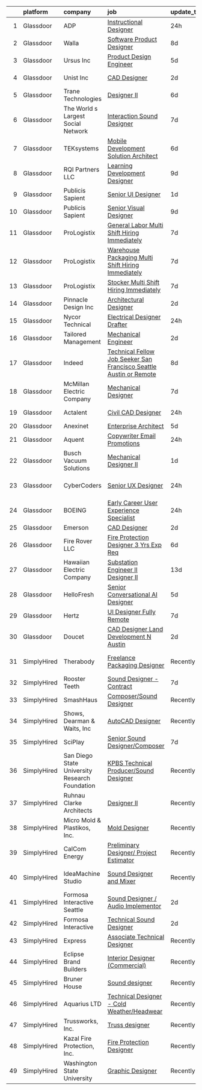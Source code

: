 

|    | platform    | company                                        | job                                                                                                                                                                                                                                                                                                                                                                                                                                                                                                                                                                                                                                                                                                                                                                                                                                                                                                                                                                                                                                                                                                                                                                                                                                                                                                                                                                                                                                                                                                                                                        | update_time   | location             |
|---:|:------------|:-----------------------------------------------|:-----------------------------------------------------------------------------------------------------------------------------------------------------------------------------------------------------------------------------------------------------------------------------------------------------------------------------------------------------------------------------------------------------------------------------------------------------------------------------------------------------------------------------------------------------------------------------------------------------------------------------------------------------------------------------------------------------------------------------------------------------------------------------------------------------------------------------------------------------------------------------------------------------------------------------------------------------------------------------------------------------------------------------------------------------------------------------------------------------------------------------------------------------------------------------------------------------------------------------------------------------------------------------------------------------------------------------------------------------------------------------------------------------------------------------------------------------------------------------------------------------------------------------------------------------------|:--------------|:---------------------|
|  1 | Glassdoor   | ADP                                            | [Instructional Designer](https://www.glassdoor.com/partner/jobListing.htm?pos=120&ao=1110586&s=58&guid=00000180ff2533eeb74890f39b63ee1d&src=GD_JOB_AD&t=SR&vt=w&cs=1_cf02b149&cb=1653548070336&jobListingId=1007893636541&cpc=334ABAF5D42DC775&jrtk=3-0-1g3viad30r16s801-1g3viad3cq0un800-f252b2e9089fee01--6NYlbfkN0AR2uNjmkBsLhUbDGGe1Qsc_-HvGcpoGDKt9Hy0U0DCLSdHC2U1oG7umOo31-6EPHL_Brxb9JjT8xwIH3DvF6rmOyR4pq3Q8psivnmnFXUdroXc2ceePog5cuJIEjH1v78PtABvGOLeAFxGFN37qlFtKwLwMEapAt4hU4F435o-4r-QucPNez2kmuAC__Kf_4eDCzku3i3aHe06lHs6sgJQHc4sbAP-WVMX3rmFJEmkPhmfFNToX0xf4vd7JY6TWIuhG3iNzoC930tZoXCjVlxxgwlndGvAx3HoO8AjJA-eYZ6f943SVOPyC-ODLqqK0KgGS5zH0anwbShNl-mRUgtTAA9sqMLswlwPUKGZGBD8Yocy0TWyaMm14__oC2hSmCmzEhSBY48bhtydQM_JVFMC29eJmBG_U6UbSdcV3-lkyC9YiZVLiCQwiQSRLqlSELRhj9KG8mXeQNY0P5OjPhXvQV_OhwvVtANqQrdQgeSopVhtcuf6jiq7Tor61fE7IXI8sEaednixnKUW9DwqJ9j5eZylglF7rwbgGAWWKZ2eXaL_-UKzb6EvHdl2qwhV0v2n-YUzYFTJDBLjuxKE02KiyZ65Hy3mu1z6OvtS7Ftj5KxU0_r7-oGv7Um3PKw4AxXQJ6qXNYSSBUByafMQI4pZJ8rnliVCSzyOIF39UdbRXmPQZhYc4cWOb93SBZecV6w7vA4PHfuV7Rv7VtBjf2f9R6t-YOaq19YvQUQQooV6HksLwbmwyCmlbKVNIoBN8bEMgLdIT-Qp_BD_GEWIU4dskVbKJxwNM92HPIFrwRyhSKNxE8ICpQT9kMzwr2c8g8SRy32sNfoSL3tdOz5nyH6TM7ePNWYS8AD2zXHaswhmBK4e7HgKN8NY2WxQEfb8Ke7XJ_1sWTmemv6TQurMQoKAjOfQZnw8DV_XlklRLZ8D16U_s3xZHhsmistOxQ6068MwAcasTy5vH1VxvI9C4GTWkUw7VHBORKZt5SkKZ-_g9Xeg4L2LQWwt1gnPhaL3eKHmy1WxCfsz_ITOAGOzmRzO9jUKFvkmUroXAVhY-KgNPCl9Zv2-NbhjGi1UUskFnFNqxdCBt8MjnJ172F3ux93FKih6-JPT9BeKs2UQtbmS54r2eXyqgHU2K41ueOt8w2I2fojvzxHdx3KMFtZr609qIYTl6r73ExM%3D) | 24h           | El Paso, TX          |
|  2 | Glassdoor   | Walla                                          | [Software Product Designer](https://www.glassdoor.com/partner/jobListing.htm?pos=107&ao=1110586&s=58&guid=00000180ff2533eeb74890f39b63ee1d&src=GD_JOB_AD&t=SR&vt=w&ea=1&cs=1_056c5601&cb=1653548070335&jobListingId=1007869715331&cpc=25F7D4ABB6558D0F&jrtk=3-0-1g3viad30r16s801-1g3viad3cq0un800-a3c9d66847cc8130--6NYlbfkN0BdDHiSlq2TKVYTvK036ioTcRDjelCKzvFOpLFiF--0iclsk7W_aEAp6isoVOhAiXaTFHKMRAv2VYI5Wgum25jZXBULYlTMSezI944xsww6Ky3ZYzT4o8f_qPIwaHNOey49j5qqYOn6Pd86Oqry9a-lL09W3KE6vChFaMK9OK83z7Nd8x1PxbD_wj8SM7zl1zbagSVGyPzWILREHKY8_pUG9JJgNmH5WQCR1qaJHiC-xFkdS6KpIUfU9sxf0eQRx1exnJTA5YsNW1P2VKSYDwtQIFncey9IcHwi9Ss6yLubUc0yVNROOWFhtTNnASRFQPiqw2C56PqGnryjp3gQwnJJfVWA4YVoBMrb9tHf5LlGaCgI6KscxtBydnbdPaEkfyiVsidbChORxp3gHPwOsCStTG7J34lby4SD-3nw9Wt8j4biwveLLQGhIK1bzRKdMn_CAbeVyvYE4j1tAcvBOGzM38j3hBJ4H1GPCUTYaFvu7i987DvRSrm0aDkfPkkfwFSwam-Nz784fQ%3D%3D)                                                                                                                                                                                                                                                                                                                                                                                                                                                                                                                                                                                                                                                                           | 8d            | Remote               |
|  3 | Glassdoor   | Ursus  Inc                                     | [Product Design Engineer](https://www.glassdoor.com/partner/jobListing.htm?pos=128&ao=1110586&s=58&guid=00000180ff2533eeb74890f39b63ee1d&src=GD_JOB_AD&t=SR&vt=w&ea=1&cs=1_13c00117&cb=1653548070337&jobListingId=1007880431316&cpc=B101C867B3EF2D75&jrtk=3-0-1g3viad30r16s801-1g3viad3cq0un800-28f3981ffb8c5c8f--6NYlbfkN0CT8vBT9H5mqECx2dfLV_FONLPDKpIRssxVwtj05Tmm4rA5I0VNOPdM1oYsK66ov5qOwb9zDWyufsFCek_33HO6SQK_981HtPQF4gkfXjsOySUZWCtrcwccYh56HZ-LG7N5n6SKlcpAIBMEQxA2RdnVN8EGq82tCS9UJ3BPkz3LZ07Adqgr7IyP5L5OZLbf7SLgxb0RJigsXR1KiVRdWPsjuRlvDz9RUexJgmTvf8sugv5R4FogUr56Xzy4Rmnt1xsklMmvWLQUrmExVFezFc_khZToKOC50uqboQb6q1JMTGeSKFcqAXL0FDmmZ0WTIDBzrBtLOCctVZqFj3ok_Tu7QrmRe_StDFXfxbqmr763SYA0CHJlncmKO-nF3j3oDBkavwBAiMfeGfT5cLB83gCdSu_xtVHEsvdGgjxxLmb1p-d5H3Q67Y-suKwkalBwkZlsjXR7yKIaxkqlyeK9S1Piv0zfbG7tObY1TsdNxt3os9xda4Q71PDFeaYnyb70MNrAb_PMmkj_UHgFCdxRRqQ_GO1yZzRQx-VCmCYqTwys1rPUrzg9AgM4g_z0JfsMWMraLdpjhIlNWI78kAD17y0xOJevPgrJUBtEAApTpnZcavEpluuipcJJo6stG7YdxaQH2n5bJiNegfpqnQGXO1aEuJTSxIF3Mc_3pGI8cZIjdRWuuOWh5S-UHJ_odATXzkqYUgdB7iqAbSqxI9J0W8LoNPSYkgDLJ1nmQM7UDSs_-ofjoi2d46nU-ZmSE_-tjo8ZRkfR_4CCVMYMukJxT4TG7St-0QTh_-XYNWulyZ-8SVRsOiu2hGNKL3UC1BW5bnMwm7JaXGUAP-xGyX3pcx-T4DdiGAbvkU02VWj9ztGWyPGd5Zv-MIWV-xNFTSLqtu48fWJNJjrQJzTPnMkjKXdDrtvy7Ndmib5zAiDFn3eY4AksADSwgte6kW21s7Qh4EirKA5W-KNZBIN9bQfSMRVF38bNaEGlwBwYLsj8nrgeVfcBgElJQseqswBBf-jPrD8%3D)                                                                                                                                                           | 5d            | Seattle, WA          |
|  4 | Glassdoor   | Unist  Inc                                     | [CAD Designer](https://www.glassdoor.com/partner/jobListing.htm?pos=114&ao=1110586&s=58&guid=00000180ff2533eeb74890f39b63ee1d&src=GD_JOB_AD&t=SR&vt=w&ea=1&cs=1_26f04f7d&cb=1653548070336&jobListingId=1007885746285&cpc=A0637F14311B9419&jrtk=3-0-1g3viad30r16s801-1g3viad3cq0un800-4c013fddea92a1cd--6NYlbfkN0B4ATCNr6seenmItKbCoa3QK0iOzeqdjQbCRgCz05cZ4bQbEAWSL8-8omM5hBxtJS4KSCsv_peQG_NVamC6Q-WRLxESSFNUPK0z62lIPLTA6rftNIqcG-fz2g_ZxdFFWHEFceyYrZhHn6n_i1gaje5tIMRa6Udf0eVYGrkynYvUfHBioKqsqAIlA7nvxON01GDgylDPDx-IbUWcOFFBwfh8sKqOBJGocPzu4HYucapJbeW9yeIeEjqSZUTPEEaduh_eVswlmGWcrNYLOaRooVfQ6_6HX_GigVBksKXJIK32iHTYuKPE7wp6XtJ9gttG3T0FA2g4Pove4Wdsx67wUL8x0EaeaKvuDw9-cdSZVXnNoTG9hpISS08TqL6pUbzpQy2ecloT-d2yrNlHFSMS3L7qZiVVKnSQbsUuVD-baGrD_eO5tKJATmFN-yJTUAT5kC38cICPAcg8fhtBNJ9PGr6wG2Cf40DFyHDG4Y-vNfZHufl59uDqNnfA3oWQpxS0Yi4%3D)                                                                                                                                                                                                                                                                                                                                                                                                                                                                                                                                                                                                                                                                                                      | 2d            | Grand Rapids, MI     |
|  5 | Glassdoor   | Trane Technologies                             | [Designer II](https://www.glassdoor.com/partner/jobListing.htm?pos=119&ao=1110586&s=58&guid=00000180ff2533eeb74890f39b63ee1d&src=GD_JOB_AD&t=SR&vt=w&cs=1_731e7a97&cb=1653548070336&jobListingId=1007877482282&cpc=FB7E4A1762AE5BEC&jrtk=3-0-1g3viad30r16s801-1g3viad3cq0un800-ce62107a15010068--6NYlbfkN0Da44vtOp6gikr8DZH0EXuV_TqGL9GOBsYLC_HWBST2HHQE6ZuzaTGDEXu8_Ke6egeGed0GXkJVAB9QYuOh9_2dZ-lOP3k4uxUL_h6yBgZXxu1kCguGj1-1NU9rFM9Mksi-Emej0mGJic3rL-ClnTITNbp97L-Ga12T_xNKPbG4nbv3UA9AXhGGxP57mlBe7aqUomm1SF66zRRR0VBKpci1WnDQkbSrFY9vY9LROW6-I7G_0PmX9Adwc7n-y-FFVVj5P-WBgPOntwkzVfCmZ-AeBF3CWwTBpWjyx-eXsQ8yNtUS5_H0XLJvL8o_JKvto06A7BstoDLpzpyXtWHDJtz6Lv08cvMhP8X5P7XzOIarC7YUI0CxPknJFOpKEG4HXuuYROtbPLMdKLwiUEtEalERxHUoyDCWq4xwLYAdYGpTRNGCwS0CvmNNH2isVnCYHXbsI9rZZHt-pSqosfDo9OD9D-N79o2wj6t68guOEeB3ymbLRg8KpPbf1TzmFbBESP3OJwDmTKf-EqZeENH-LJ-CWOn1d2xTAk860uYy0vdCV7h3UbofCdEhJ_pdDGflWJOBHMkrUuOfvEjObR8l8hbJV88c8oXS3zFMpRdKPpW6Bogd6CuOmWDNezjtV1V7zqKOhzmQwizikGe8P1VZkYXcTH0CAUPDVPEa9xSDVmb_JUBgpHw9f1_tBJ6wFsa4rsLeSYFtuEMmUu8MN6EbRnuRX33Us2K-OGH9lkjAHWd6Agtc8rGTiaTw2lwHhOoAIAc0JEsADlospus4o3Q9OtdwruGHsBzwzqeklSLifUcm1BjM1qJhordrSkpavnS6FOv8vvpsntiJrKoWgttSZsgT8kJh2wh_QH5R6V5DQQu2mzqqdPr7xYr43K_3zeBkKLNAPNJCj0-hmVADAZM6-heCutOYZJvoE2dWQS_f9591Y4Yl_aUFd-neGtfiPP0TYs5xUbnR7MWvyRAEuoffXEae7QlAInpv-lLr27ixdZnaWgZW_jeqq-MTX6mnGaLuPX2wdXWNaduIFGwaff1pAFhlO8cbfAFJMqFRcFTqiiPrjYamTNiNashO7WNx5vRqzdrpXocP12hYTUiwXeIeMHv8)                                                                                          | 6d            | Newberry, SC         |
|  6 | Glassdoor   | The World s Largest Social Network             | [Interaction Sound Designer](https://www.glassdoor.com/partner/jobListing.htm?pos=117&ao=1110586&s=58&guid=00000180ff2533eeb74890f39b63ee1d&src=GD_JOB_AD&t=SR&vt=w&ea=1&cs=1_0d3940cf&cb=1653548070336&jobListingId=1007875077537&cpc=8795CF9063CD573D&jrtk=3-0-1g3viad30r16s801-1g3viad3cq0un800-df0d68b83c79321e--6NYlbfkN0DSgjPPcnEdvoK3uuxfISLALE6pB1FR7YSHOr_tSg5_QGIhoz_2VqUepdcKLBLI_zQfseoHRbL_z1N3qdKsw0z0CQCyIZgX9aXMncbEf7fYfGtX0HpM_BrvKvuhHEK2MOdjLfQD8jHe5lgPyN0VMvQeBI3cmaPp4-SJBe-EgxCoZhubb4qhr21jlt6B-6QjM4KIfA4hpmpS1YGs76sJtCBak9XRf68upC3oIBMdXtcTiglfRSQsj_LuURKl5pe9nvKg_qF_FIvGK0e5T0HbR_5AVxqst5wnCQcsXouC8w59MdgpStklXftkam69eWG3TJtV67Lme9OaNRB9afg0HBYirLBA3q-092HRpqIc18uFArOb2f8OcrxwGpwEeJKRr7pmhVtlI9On11TwOmRxfCHHmQrZAPj9cyIKydf5cuU2vCtf3Kfm4ixQJmfiSoAeJ84DYDzLM-mfAGzC09PcK7RdnODKEFC0ZZmzq0Qd3f1ZZLJi-RkWrz1m-EAjWWxGZdHBk4Fgbkf9YLE31gY4BuMgKkZWN2gJXVa9aZ42Xrz4RpeWVILxToU6vhL8K1HDFQonmXjuavSg9g%3D%3D)                                                                                                                                                                                                                                                                                                                                                                                                                                                                                                                                                                                                          | 7d            | Los Angeles, CA      |
|  7 | Glassdoor   | TEKsystems                                     | [Mobile Development Solution Architect](https://www.glassdoor.com/partner/jobListing.htm?pos=130&ao=1110586&s=58&guid=00000180ff2533eeb74890f39b63ee1d&src=GD_JOB_AD&t=SR&vt=w&cs=1_e89952e5&cb=1653548070337&jobListingId=1007875996930&cpc=1CBFC3E34E2A31FF&jrtk=3-0-1g3viad30r16s801-1g3viad3cq0un800-c0ce8378f862d2d0--6NYlbfkN0AuKz8EBO1xHDEL7V2YF9xF3dC_I9B9i-Zw2Jh8clPMK9BxhHDJszxSyW718EipT5Oq9GRhNCC56kUzDx7I4G7G4Da06NphGjkkPzT0k9UNKBYaM_GhKQ4QbmsnBUhjrGmWcy6XtFmfkRchMvsCi4E7LDN0G1ENuASzxMTAAImWyMORZjItlxZ3zyDQ3Vp_8lid_0Ooc0et_cRuRI1D4QjsH77_N3vtedD1Lb9nJEE1-8zNJrGPadCyzPqDLY6DGszjsy2Utwux4IxP0i1pMJnZqgBAFoX_tXfim376Kva6mvaRq0yq_ZTaX--YznGU1D3G5ejgtXT_j--mdQ90RmTz375b8T1YsFwzZsUs561z2TshbXoivyM76IUMd_nXiCSHHDDV2sxa4mD5d3tNC2orfs4GLi7sRSgt66JSi-vDXSfBrNrEiOofKA6x84QOoFnsx2s47kDDnhDRe5ZCN16nGBrDCh_SDOln7jMCrNiTy06GOugaJz3fV7VWTGgxtb9Amb6shY7yDZiVZS_aH8xN4jzGhK1ZOY_1Mvju-eM4NTi7eZifgfwatLKjrdg9KOExY7Z8aaT2wcdTi6J_acpUEn60cF2rbi8jveOLZCutvtwV9qw3sN7piNlU3A4aHf3cH8eFAGOoGH3kyPhIx7P9Et5ABOdbnl1cKx57k28TF9jisS9S9S0FoDkTRmt3bUGTQHIF-xUjRyKnBr02VznkhBn6_kPD00PlH1r4Pxu8ZVVZyJMIT7bkIkBIOYUcirskh5o_oFoFis3jZIuSWpuS9N5TrQ3i5UdolGvpvxEUNRdXic5-7LnXZfVt1MrqMqzu3H0I_-z2IzJOJkyPtmyx7az61fX7Avsw_TMrwBj6lwtm-iuGNCrS6GQYAYVcQbr0fAmsoTUlfg4WpIjnk-nHRuTzZkoM_dPAyS-Lpv5Z2EkkyChQdOkOv7mfH16OYxBy7osB7TH0Gw%3D%3D)                                                                                                                                                                                                    | 6d            | Oak Brook, IL        |
|  8 | Glassdoor   | RQI Partners LLC                               | [Learning   Development Designer](https://www.glassdoor.com/partner/jobListing.htm?pos=111&ao=1110586&s=58&guid=00000180ff2533eeb74890f39b63ee1d&src=GD_JOB_AD&t=SR&vt=w&ea=1&cs=1_c830a333&cb=1653548070335&jobListingId=1007867537449&cpc=451933188B21919D&jrtk=3-0-1g3viad30r16s801-1g3viad3cq0un800-c97eff92aafd8fa3--6NYlbfkN0D74j1UCHt2N2gaIFZvIZEUwIdsJAA1YzdUGV9kGvr4IPr_PsLS1_SK__G603R3o5XXSLfvoffej3Uyg0XU-5Z830rcHeTfxiJfC9roTHKNsIxeFv4_wvb4vnhwn7bsdhONBUPcus9QhN_WNDLPye6tv0578YpVrz-ixcQARu2MFE9MTmqZfDeSgRZBtN2nIRbTyh2N2MQn7SWkaicqOup7yUAJoR76woUbf4xx2hxRp597Lrtkl_IvbZGV4Xmaq9zjwliXSaEKZeHmsg1rIAD97hXXIw7UJkPpwYg9n36YDhaveHBUkbaaHYrMJ_Imy7dm9NS0V-wXlROfXuPQE7Cv0U2zQzpoCTPAq7MIRIBOOYeQtXVubwF9HeYi-FzMS4R9D_lTJi0C9m9sjJYEfXv-Kq0YPdtDdrXDVOhbSMDloXBi9C75PVEb3ZLt4zbhXi6YBpABZvQyn6dfV2GdRFvSOdFpI-K0ecyq-Z_MUZu5ca5d7SJax_HxQ_2wT_2lpNHnra9GngcKrPBxRI-xLf3NeiGrvi0GBf4xu97eN9cWQ3a1oNhgscp7uXFvXykcJlwdfHz_pHXq2wtApffC4XAE93OyKK8lG-amJmIUqtpsACm7l4nBQqGcgjMj6LTbWKZ4a6L3uEXmflvcHkQzDNQHKr40dJk0BC5y_FdYtX7OK0DXzVYwfHwpRqSO6mSPWgtvfDmq3ZFgR5kAqdXkgtRhNrJopfTsHz2kYTUfofimUoVZSPH-O_8nfnL-j-uLOrg%3D)                                                                                                                                                                                                                                                                                                                                                                                                                   | 9d            | Remote               |
|  9 | Glassdoor   | Publicis Sapient                               | [Senior UI Designer](https://www.glassdoor.com/partner/jobListing.htm?pos=113&ao=1110586&s=58&guid=00000180ff2533eeb74890f39b63ee1d&src=GD_JOB_AD&t=SR&vt=w&cs=1_057278f8&cb=1653548070335&jobListingId=1007891098033&cpc=39A4E8CE329AB187&jrtk=3-0-1g3viad30r16s801-1g3viad3cq0un800-f7293916f33f4ec1--6NYlbfkN0AifcpeK-Nu936wgy-BS7owxv6Q_YD1znLiY0Ck5crXdIgVxXdAJC_ai_wOszhxY9SRguJgBmFIZ-Dyz_Sl9kfhVEfZ3aRQVdSK_xiCeDGZ3KfL27pJViBpKOjVT1gacwf5BHg-0VqjhHcFmE_gp-E-1WIEDO1LcGi7Fufaxzk1wAAdEvtWIH6W3KpIfsuv96O_8HdG8hf4i0CRNCJ_pOStsI8ffzWwQ_rcs68_zX64NYoTOfBg9iGNOGuWa5BOnSkOZujAN0i3yqTpFZehMmsZpnOKmrP-nWC42JEYmo8lbVrY22I8XHOQ0mBj-Ejz-0gviB_ruasLdlVlN9Uwm9Kj2tINOl3sOoe1AZkVXK-Bu0rmBsxhoZVOkJgR42PlLPTKWi9iFwQtr0HdH2g31Z1z_PR9XUi0XuSO7jOhL7eAeAsEhp3DYdCcfO-oJ0Pw0-aN_JRX7xoKSFD8mRlDY3mZKRm1aDfRk_JcqUocTIfRo5yOkVhyx1DXLwNP07kISXo4Ho3tA_27UQPPKWzexzesYzzjfG5znPsCUkD4VzEj_gJD303t7UccXjoqtZNp6-jswoyM2nReRR2zwXQwRvLp)                                                                                                                                                                                                                                                                                                                                                                                                                                                                                                                                                                                                                   | 1d            | Arlington, VA        |
| 10 | Glassdoor   | Publicis Sapient                               | [Senior Visual Designer](https://www.glassdoor.com/partner/jobListing.htm?pos=118&ao=1110586&s=58&guid=00000180ff2533eeb74890f39b63ee1d&src=GD_JOB_AD&t=SR&vt=w&cs=1_85e197c9&cb=1653548070336&jobListingId=1007868555575&cpc=82B3195DA92CAF92&jrtk=3-0-1g3viad30r16s801-1g3viad3cq0un800-3845dea2c457f339--6NYlbfkN0AifcpeK-Nu936wgy-BS7owxv6Q_YD1znLiY0Ck5crXdIgVxXdAJC_ai_wOszhxY9Qt7W4kwCDJt2vuOdhKEVqSxcuIrWWsOZnf0UacEImWmsW-NZSB70L06Gei5iElPccWmk5dfBrtp7ertIqu3R67WPiMdJxSCrvV4St-Ai0d3RnPExlNn9RVKT3_sqBuge0L1jUMHwxDD7mLmPVViBvRP3fceqsJRqxICQRlQ2fI2pjBt-Eq4cwoc3OzB-DPAWk9TFKacBJPIRsUX6NSkRt5W2-AueAy158_w8QzoPW6DtIHkE_lBbbzqeXASblTKXJaThYG9Ctd63yGZ6UsN2iOnrNnWD-Z5RnBRFK7nzq0EyqcoWFIvXcFXgiYGQtV530lTwGgGLbRZCDiGc_1vWpHPWV3TKfoJDL3zXywAUbQDBUgEjjdQoY5rCWrnimWn1Kjs9rFt0bnex4FuM8hs7FWOIZ70Fwvh6TlZhwj7-a1j8iIRqssa3q3eg0Rmx8i-4gnMYce0M2K2RD7tV29ZT08Wpl1fXW7ae8UWx-UpizoNafO9Vc-yeQ0bGfLMzdFe2QGT33gXS5gpIkaselcT41Fca7B8LEC_KE%3D)                                                                                                                                                                                                                                                                                                                                                                                                                                                                                                                                                                                                 | 9d            | New York, NY         |
| 11 | Glassdoor   | ProLogistix                                    | [General Labor   Multi Shift   Hiring Immediately](https://www.glassdoor.com/partner/jobListing.htm?pos=126&ao=1110586&s=58&guid=00000180ff2533eeb74890f39b63ee1d&src=GD_JOB_AD&t=SR&vt=w&ea=1&cs=1_258f5772&cb=1653548070337&jobListingId=1007873992128&cpc=01657B10174A43CF&jrtk=3-0-1g3viad30r16s801-1g3viad3cq0un800-1d869e889312b306--6NYlbfkN0CuHSGuDApGVPx9cXRLGO-izRoRBHVZoe6qYcOHefrkjkas175XsRBTFUOgbgA-BZgTOA3VWXVa4FaDmQQenEfMLlnoCKD28s11Q2LEB_p0WWO3YBGsDGQoQbnDaXT2vDUFYF4J98849DtXruUE9he6i3bP8qzn7qOQcrRL7LCkRYvzeU6cPGDZ6-_vwc2xQ6jEMqT8wcbpOohw-FbxP7UqnEtGCiGNrMjqvavSAtltyHoNwiEg37c0xcvPkJNUTdRp6oZYrcJ0wX1mOR6_pLj90pWY8UG5iL0AIxyAVyLjAazhOKsJmYhVmPlgGwlbdF3T_G65_99rgxegUa32D3m8clEeOPDw59DAt4W_DVAMh77TFyUgjNRZMqxvnb9tJHeqtcPLvWZGnCYvaJxApdgZfQxXjf1FytBdER98OUgTszcku-3rPhEE1AuhLcmLyDeqem7qf8aMIgyifiAPlvF99jkNAkVlhXFdscpZcMq1wx2f3K4welRITqZ2bDL3pslOAgYAu_ajAPMs6tXlCazA5mIuon1qwOslPWnwtonphFvMagFv5aouGYMMxmlsPPqYaQkCdqWQWN43UnjOk_xQ6nNONLlsAPbBR08M_YyYhlBVdjR5qKPp6qAMA2Z6lBR4HJ2u5q0_UKJ5rPiWC1pM-0ERK1kE7aIPeGcfQ85jJx2EogKvOrD62YRvfIJf097snkPQ_JC_1k_JCr1OFM1uBUbLXcwCG89hRr9C44VR5cIfwOx_uUT6D3lc9jTxIp8vqgXZc6K9skjJ5THtukd8BUafJPvkLkEdXhZCUS_cFnELzNgFKLXIoN0CeKH_Y_kDacXUO5NwfTO7m5aO5p48YX8HePzvJWST_9c0reYyj2wNAl7RUnESucNQMv5A2aneg0rmyWEHCL1YfcOlWHY0gZCkEoTHcMk%3D)                                                                                                                                                                                                                                  | 7d            | Eden Prairie, MN     |
| 12 | Glassdoor   | ProLogistix                                    | [Warehouse Packaging   Multi Shift   Hiring Immediately](https://www.glassdoor.com/partner/jobListing.htm?pos=125&ao=1110586&s=58&guid=00000180ff2533eeb74890f39b63ee1d&src=GD_JOB_AD&t=SR&vt=w&ea=1&cs=1_f74441dd&cb=1653548070337&jobListingId=1007873992183&cpc=280AB1FAEDD8D536&jrtk=3-0-1g3viad30r16s801-1g3viad3cq0un800-0ab7501463f6d7c8--6NYlbfkN0CuHSGuDApGVPx9cXRLGO-izRoRBHVZoe6qYcOHefrkjkas175XsRBTFUOgbgA-BZgTOA3VWXVa4GkaSN3kLYJmYURexltzli_PUq7s3ptH_wM4QBAeHfD6k7DJfOiDm8aNd1zb-YVNt-lbjFF3SJut19NEWzGV9WkuXbVkRAVF8hX2zhMYMTtPTMgBmyMEBYHF_5eFs-1P-E87Gui0lC6S-I0ji8PRx5lt0zAygj1J5tlvARBfFyvr0Uw4m-ngplPUL2UYWmxjfcO53_oLTEAFTz-hgj_umr43dEv-1rViKW-xQtIRI3tjTwz3l7i6Q4sEiuJ4yipsX_VXVJvhi-x-gposM8xgsYByb0s3TnYEo5tRIOioEGupF1zWj2G7Ha5tW06JDi6f_xw26R27HYZp5qLVSIbf9XP87v5c6f8gXx19gKjIupYmEOPBb5BC-cLWFpzr-8hVAQemPkyrHqVp6gq_MHY7n5K3rSH6qLzlSDwvVOi9WuVObcBfiZd3IJxH1qqgpHqP_Igkcgo3avuP2s5VWEO5mxkNI9hDkKcUHWLEJI4vjBRTjMj0_OcR-TeFIaFPmwN5l0WGUoPc-TQPVpSTknazNKjxUuNKUbDYkEg1M5V2RWuQzcMMdEyjUQ5M3dOG6bt60c9Se-nUVNMGhMYeGQwTpJrImR7UvUsHC6z8p7xVCck6t4kAaUF-qRmQ9YlWEuU9vTQpiM7gGbqYIcu2ZwijBa4yTrus6HnPe9Pcbs2hzLQoQ0LxEv6T9e-lD1UgBDdcy6x6k_JPPYA7Gm6NEN30ea2RVfAiAUIElOeqQvNW6GGI6Uc0Id7N8JCBJjLRLYbiGitdmVkvQgamul_MBOvytRkYhb8EX9d4fGYFmK3V29inLghMUrtJa7c9_xEXZ1RcWyQi6knPj6wPrcj66-PLroE%3D)                                                                                                                                                                                                                            | 7d            | Eden Prairie, MN     |
| 13 | Glassdoor   | ProLogistix                                    | [Stocker   Multi Shift   Hiring Immediately](https://www.glassdoor.com/partner/jobListing.htm?pos=124&ao=1110586&s=58&guid=00000180ff2533eeb74890f39b63ee1d&src=GD_JOB_AD&t=SR&vt=w&ea=1&cs=1_717aaf34&cb=1653548070337&jobListingId=1007873992130&cpc=A0032DE20586B9BD&jrtk=3-0-1g3viad30r16s801-1g3viad3cq0un800-a32ac4dd6850cea3--6NYlbfkN0CuHSGuDApGVPx9cXRLGO-izRoRBHVZoe6qYcOHefrkjkas175XsRBTFUOgbgA-BZgTOA3VWXVa4Pj3xgxnrIg4k3MMus2b6p6xK8nZmZWRjcZ2wJ17WcudCeWgQTHjdYOtpYlYo8QsDRKGRRlOaxYAeEM6ZgjRlisH6zAuNFxEtqtL-qEdFjJU_jD2BCQokJxWCjiUSJDPkKedeSJAGUwcVXfE67BytIC3YUkJF-hhJlZIZggzpe5_xp5Bo40wh7xjCuo461pqVVmfRtH9oR_OrXs4XIJLHD_Pd8VI934iiLjkA7zgmP7IX8uHTwW0iDg0FWx-yyxHimhw3C9tBP3x-hu-cx-z1faIORPR8m1dKD5_So2jgGrwW21NH8RegykExsQ_8ksKLPMsY5BeOT1BWnqqGwvfaGLu5UnIURYAPWEEeN7p0pOKwsROw1iJn8hY8EabfdrISbsOxmz2oGJm5zz50HliCB3zrxGfjIIALelICLWJz5_MSvwJkQKCJ5jwuXpRrwLeyvG26LoIVSR8KHiN58rwHRvBkyiA3HIZNV5_n0l0J5tpTXQ24Kn5jRq7hERddLhpW0OB1KiqqHrxVEjujoIYyJ6X3YwJvr_nYDbKU5rcaj0mvvndTBc7b_vX-SKgUa4tbCzTo6ZQX7dzBIPwsu4YkLRMNOv_GcPzOY7zoqbUz9rGJFdZ5dS4mL9OxrAGGt9v2k-YlpiVK__18pChWgBS8aLATiYVr1V8GWagUbGWeV-y_IUPQvgiWlvDjbzVxLuqfmetGm5CMtwt_lYmhgkeb7Pdnyjt_Jl-jahs20nEpGvcVRFtYYqrafoKrvSsL0lLcLXmaWyArKoQIqGQ6DO55olLchi6nz9GDbqxdq2Zz8YaLaLsISJ-YwDY9FsUyKLWNJTWZXu3YsZjWNC4UO8xv18%3D)                                                                                                                                                                                                                                        | 7d            | Eden Prairie, MN     |
| 14 | Glassdoor   | Pinnacle Design  Inc                           | [Architectural Designer](https://www.glassdoor.com/partner/jobListing.htm?pos=101&ao=1110586&s=58&guid=00000180ff2533eeb74890f39b63ee1d&src=GD_JOB_AD&t=SR&vt=w&ea=1&cs=1_db14538f&cb=1653548070334&jobListingId=1007885983633&cpc=C2ED5D0C1AABE34F&jrtk=3-0-1g3viad30r16s801-1g3viad3cq0un800-f95b5a14ffbe251b--6NYlbfkN0BE_U2ZYc09NSZAt6IwNYTCB5hvj9wo0gLt5_F61IOFgLDWbMM1_UqSn2KGH_vmO_774sblsuFYgXwYpQnqSCJVPn-vNDrmqHLtgnEu6EegOBzmY1b721psVS4eBt7t971uba8Z9SxKmrqZ5ZzL6DeEV4VN_K3Dp1o-98M84kHBwtpL5PsmxAaCbFBLLQv3FBiUP_gMVK85FZuqOM_zZcyGeq0yuQc7TbvY-TG28VHqFhgYvHXIl5jFFmPGA3JMya8AHxo2LS96r3ZOnxs-HHR7zezZ6l2Fbfs0K4fUQy6YapzPHIGRo8I2OyepvVF9nALUD0S7ExEiZfzBNxB_54bjKOds9hluP5p9LEo-bT5bFpG__3bnhlVf35MMyig_cjXL2Ca-qWwndqgf-VEwrHq1NqDNKkTu1L7FItpuuwH65QPwJIVMZEAG7Yn7QJeaNjhrmdjl3Z7raJoV-SEEjo5Vg20gVmUjyNpQtP80XxEJyWfMdjsxcfqI3GnHaXWJIRjPydHQEdsMZw%3D%3D)                                                                                                                                                                                                                                                                                                                                                                                                                                                                                                                                                                                                                                                                              | 2d            | Phoenix, AZ          |
| 15 | Glassdoor   | Nycor Technical                                | [Electrical Designer Drafter](https://www.glassdoor.com/partner/jobListing.htm?pos=122&ao=1110586&s=58&guid=00000180ff2533eeb74890f39b63ee1d&src=GD_JOB_AD&t=SR&vt=w&ea=1&cs=1_5746949c&cb=1653548070337&jobListingId=1007892271174&cpc=F583A5AE0DDDFE3A&jrtk=3-0-1g3viad30r16s801-1g3viad3cq0un800-813d5e28ded2255b--6NYlbfkN0D3RwnLifTdrqOEl6ni6o1URs8bdc6OxI2jcUEsp9zKkeuJttlwVBPzsffJyXcNmIAH5f_na1eUJlYTm4PgG4r-LtC7tWdwDL-EFQqpnlkwIHQfK-IXN-q6lgB2YEsfgMkl0J8iHwi3e_lrU96Soz_dC2DRMwZJTfCOYNFB9p0obGuPZIATx5MVFkREvLmIesK56wSjA7LWxgNYwU4deNfWfeuUyILg1miuSgLISGPTZhQbDVoYR8Zyt9WABKFcCqxkgvYAKmJuGzkPX07oZVgtHwC3FfEBpc_-pdRjtOPj1LUjAZsKT6dDMrVkc7MeadwydkSOXd4Hvm2Bb3RoEooHIo3_I5lCUqDmCJ4VePRJvjjPtskZ-6bPhsqhEIDlbTqkEiM1Bbml0BC9PdRvrLTmalNOQZtSZYYPCtUI83kEzVAhT6IE_Kk7WzoweI-f8CYd95JysqHMGScqzVycVXeqoLKQ1bo79SyuyUY8avwIpW859MFvi_VpbrpVnT_hyB305HupQ7HhC8mKyJkfwfEu_eJ4QkqmGYo%3D)                                                                                                                                                                                                                                                                                                                                                                                                                                                                                                                                                                                                                                                       | 24h           | Eden Prairie, MN     |
| 16 | Glassdoor   | Tailored Management                            | [Mechanical Engineer](https://www.glassdoor.com/partner/jobListing.htm?pos=123&ao=1110586&s=58&guid=00000180ff2533eeb74890f39b63ee1d&src=GD_JOB_AD&t=SR&vt=w&ea=1&cs=1_cad8a984&cb=1653548070337&jobListingId=1007885964668&cpc=D69957E0862862E0&jrtk=3-0-1g3viad30r16s801-1g3viad3cq0un800-ab5033854955fd17--6NYlbfkN0DI_pqscLjs9LkB0jlO39g2s8RE9SCHTdataN4HV1TulJ5ldsv7F3HMtavomo7HTzc2hRyPiwFON3zQoqp-obR2WNkpJl55zc3TFoRQoWN6NrgO-6IfsLEua5WE0HMGETw5zZMn7dgV7Rrhfb1qati5M-UL_DRmmnSZ38NE03OtDfApUav0lh-xsDXOMQhBS-ncrqdo-lSyr_182pY-WMgOCg9l7HedHMh2xwcGoBOMMUeWjoRG-_ptxte5M5YQsxdZhhIrqR-w-iSb5nRNfk01vgQJ2HObVZWDuMNkRZcUVdxDFkIkUZuQvcW_zqkgZANRKqjJJ0BjlP5UZZBFmLY8CdyjgopZZDIUyXZ2arbnVLmq-yMMAitDAxwXM8Ijd0_N5Uh6tvFkwrdtqW_MdM7CYFuQWxyo55TSlswRDUaSjR_ucWp4l7DA1Bzf-BR9yTA5eIM8vb-eV6w5KwGJDJW1dTUiUzA7UoL9Y01oC-QDkfforCXLpEPH5i_ndz2ArwlgznJAEIUhaw%3D%3D)                                                                                                                                                                                                                                                                                                                                                                                                                                                                                                                                                                                                                                                                                 | 2d            | Seattle, WA          |
| 17 | Glassdoor   | Indeed                                         | [Technical Fellow   Job Seeker   San Francisco  Seattle  Austin or Remote](https://www.glassdoor.com/partner/jobListing.htm?pos=109&ao=1110586&s=58&guid=00000180ff2533eeb74890f39b63ee1d&src=GD_JOB_AD&t=SR&vt=w&cs=1_ea03f07b&cb=1653548070335&jobListingId=1007869851912&cpc=9FE5D8D7282D4400&jrtk=3-0-1g3viad30r16s801-1g3viad3cq0un800-c42156bd4608ab81--6NYlbfkN0CiRNM7CVr8YueLFKlzwbFWI0o7IjV438l4sVrvKZ0flpURU_mqoI8E-VxPfg2eTCGgS0w-vtpn6CQjuM6STzvZV00NQ4n8khWSmgAsgN2nA3kwFVEMYCllfLTByG0zo3GPhiKtdCOv-eLuT9xU7sPvHrUmgtsFoXj9QNKA0xfplqLgojymyfGyS0L0-KfdidZXXY7HCar83zmCIjF16kJ5TN0N5Ng9rq3HuJggNMJr8Tltj0xiu68QDEsHtFA1cHSrXVPJ8p4GsqTR-7KfmnMXudcPvdqt9r0xAuwUdYCRjc1vFPTE-NubNelq5Jeme21x21mLOQSfU12EZ2TsQBHZJm4oyOzUPjcLwPOYGKcbE6jPoTXRyc1Y-NkFZq4NII1T699hS3bqh4RAhfc05nXvKGYl_JoUyKhxtYREA9Llxu15YjxugtFPgvDuE1vgrzvaXnK14Oxvmhjs9Aaa7TNmuAcKpSVsgUBLCgvSWGiEwLl3NqvYIq1KlRbZMl1bpT5KHnWZxRq0xnO5pihV1z59QeWG1ZEcBto%3D)                                                                                                                                                                                                                                                                                                                                                                                                                                                                                                                                                                                                               | 8d            | Miami, FL            |
| 18 | Glassdoor   | McMillan Electric Company                      | [Mechanical Designer](https://www.glassdoor.com/partner/jobListing.htm?pos=103&ao=1110586&s=58&guid=00000180ff2533eeb74890f39b63ee1d&src=GD_JOB_AD&t=SR&vt=w&ea=1&cs=1_248c8449&cb=1653548070334&jobListingId=1007873324860&cpc=B2EC08A4818323D6&jrtk=3-0-1g3viad30r16s801-1g3viad3cq0un800-ce1c125f60383776--6NYlbfkN0BxkLIcfe0oqaYINownie861a0BJtkzmJW-WyGv8J0JYFjr6yUSKZBQfKxskb6a1EIJrIsFrJbs7ZmMl7t_bImfy-9b658JZrIsseOHUBUcPmD8xUWR4_XL1xMQT8bQVpicNnh9XcAH42emrcVpJjmNirMZq43A6v78OUHJbbg9pc5vNJIKKvWn4s825c0TQcO8HpMIn5kZr4t9BhCdDiUk3Q5D5gELkO8wej--Y3KmxYjWokJf97f4sLfqh26aoSs90cT5uh9_Y6OFCtuE7jh5SvF8YXZP-5zcpXwrcJZPDH8umI3JSULdLp4R-ywuVaLrvGuJV9ZOJtZG6q4Dy3ZbZjFHquyhyjtJxZm-mWQUYZ7oSYtBFEiwonqaVwGFJSWsS_32IcyiXVz4TjvftBSwneBfqPcb0TVSi0fFdv3akFkdeEtB9MgFTSJ1MJYOIN772_vVxyheiudL3YTAQtwgPk5T-5o_3Z0OfZuJ97dmkKv2QOPhmpXCzQohGLAQj77N_tLS3G3HIA%3D%3D)                                                                                                                                                                                                                                                                                                                                                                                                                                                                                                                                                                                                                                                                                 | 7d            | Woodville, WI        |
| 19 | Glassdoor   | Actalent                                       | [Civil CAD Designer](https://www.glassdoor.com/partner/jobListing.htm?pos=129&ao=1110586&s=58&guid=00000180ff2533eeb74890f39b63ee1d&src=GD_JOB_AD&t=SR&vt=w&ea=1&cs=1_b86c63ac&cb=1653548070337&jobListingId=1007893638183&cpc=6FC5BA77C9A4CD78&jrtk=3-0-1g3viad30r16s801-1g3viad3cq0un800-151ad06fdb28e745--6NYlbfkN0ChYVx_I3yfZ_JDY3EFoivtqvi_stwnZ_kRt8Dowt_l_d1ydueao4NE-oUleRJ4yhitEHkhMGfNQmlqcNKMavYtea1PD9_OfnNdy-j2bGmxT6dOLmN0wQEJrzlfjQYpsm9Nz8XTeyJyLl0t9pyuODzT1Yo5333DMklysyTUxf6DBa-OthModkY5J2_ArP58JF6UToQmqJH4yAtS5k9R9SE0LT21zPSuheRDw1m8yYbzzzfo6pFUN89UVS2i7_iKzUPyjIZjRipSoImAURIi1YEQmL8fP8GiI4pDsNsrcpyuMzZeGwllOW5LsMdl-5WEj-xvK0IGR-UIf8gh_TJ-6IWUUaho5zjERyYfOluvgYcZgW8_VH4T9GVqs4qSrViH42Hpiy2Odb5-_arTsDGKidI3eTrpeVhxSnH_53Hwrx0hgJ1dAB-tTYayb9irlATSBk0p2ineLpoIzKPSYgLggVgbRGqEE6W4u6edIdCUYlc6TOMbsnLMvAVyHZ307MpQrc4q_H3IT9gijduTuVGJTQDxXwdKrjOgbDeIZZcbulp2QKq3ZwIT3SSNe4GHBdVQ4hybtlube1LCoE2ooZnH3hR0xbP9g8fKziCD-71geXxsGp_ARZ9s1hOuNMKaLANRV3AxzP6Y9sQzRkMTpPXSyYIR52amFBg4wZfkOWlv1NwZDq_2DOn-DDhoxAtF0wb40vyZWFPr8m5ubnts3jRzaQ9EBlvVBd6ZUWvGlaNE7BLuubpEtNywfBQQm5IeMT0SnrpqDV0x_rt9_FU06f1e3BVqj7C283-6x_RQ_jCoW2NaRP6FEGvlRg1z_zBcRuzKi9YFk52RTwhoQ60tBz_SbfYQmXI1wUJ2E9cTh6f4QiQTFmvhzRQwkSLSB8DLJRU6_qMhn0Aa1zyqPbFm6d0E0iZW-8un_UDuBFBC7lS24pDwUqLvbaCP2gsEt4qEV9LX63wY7-CQA9C8Ss4LT8l_YZeXOz3jQg5T-FZZzNdUkpqxrg%3D%3D)                                                                                                                                                                                  | 24h           | Columbus, OH         |
| 20 | Glassdoor   | Anexinet                                       | [Enterprise Architect](https://www.glassdoor.com/partner/jobListing.htm?pos=115&ao=1110586&s=58&guid=00000180ff2533eeb74890f39b63ee1d&src=GD_JOB_AD&t=SR&vt=w&ea=1&cs=1_baf78119&cb=1653548070336&jobListingId=1007878834152&cpc=48B9F4758953335C&jrtk=3-0-1g3viad30r16s801-1g3viad3cq0un800-32d0a96c14f6df48--6NYlbfkN0A-n775AbiXeR11E4AqA0fRxoS7oOcQ842kMoxjVo0Svnl58Oul4IWLkkkNtBOl5cfy_XZWfV9BPHXgUTeHu33tHnyNzrKw0rM233Y9SuBuKrGEkAqbmXB8C6IKtu-8OoM8zkRmpmN4f_nkURB20XCcq8Qc5Gwg4IyDhA3skoeYFNxXI1KaoxoD0PsFoy3a7grLnROCBRe9yCIMSyWEa4Er_QCTDLJmeSG4dEQYgtklFEDSm8e-pnq3gvX4s8k5fYm83cy_SlDotZo4lGvJwEWKZOgKDwJ2y6dXG8Q2xPuyxsi72KENKL0Tk8OFJzBA6mWyx9PrTFiUT9howtuxz6oFlR8JDwsngamQrzyqzvekRxPNigX-JJSam9lwMA8_gK9MAbqKEaRn9w32P7GMKZDtUPbglrsG3SfTeAi6N5hp5E7S2-UiAcjO5-A39ZBL6RdfWA3VGNu9BviN8kxl8GT35s3ZbotnIrQNjCpoLh2gwq2khX8Lz66IuZwWAJ-oNQA%3D)                                                                                                                                                                                                                                                                                                                                                                                                                                                                                                                                                                                                                                                                                              | 5d            | Remote               |
| 21 | Glassdoor   | Aquent                                         | [Copywriter   Email   Promotions](https://www.glassdoor.com/partner/jobListing.htm?pos=121&ao=1110586&s=58&guid=00000180ff2533eeb74890f39b63ee1d&src=GD_JOB_AD&t=SR&vt=w&cs=1_a28f8fc5&cb=1653548070336&jobListingId=1007893872316&cpc=6FC5BA77C9A4CD78&jrtk=3-0-1g3viad30r16s801-1g3viad3cq0un800-f217a072ccc7e243--6NYlbfkN0DMrcEu7yrtATojKJA7cEzGQ3FdRGWLh0CZQInL4ECGI9gD0Wolx9R2v-Aex0-GK04mD2Dydq_iWWcJCzpjH-OLcSfeqaTzF7BFpHyJRhUV1XpZA8ZikiaAOlK3uTFAxa5vXuVK6AvG9G6ZEt9560t_y841L9zJdHH69ipFJUPiUxw21ZW8dGtsFGjKu1SsIbona3ueOXv-nuDlzYQ2-Mt6pnI5dle5qt6ssgJP7XTYT4V1lIDZ6nfSFeaUzIoZwm0IdGX75zd-m2CPSRwGpQc64PmOvSwO_G4JVIsPJCVKNK8X2fyGL87LNYovOoohCTweTKxeebWHLFKJhUpRKHQJAkb9ceICKMPBYkbTaiyaWleZOacaDEFMa-eSsloBhdusT5XcoQ-HoiA4H4qAnBFPZhoci4QYkXEnEmO6JHSqOTXdbCEtRmkn6wXD0GJGz_vDDUhrW44fcUGgQEhDQupm)                                                                                                                                                                                                                                                                                                                                                                                                                                                                                                                                                                                                                                                                                                                                      | 24h           | Houston, TX          |
| 22 | Glassdoor   | Busch Vacuum Solutions                         | [Mechanical Designer II](https://www.glassdoor.com/partner/jobListing.htm?pos=112&ao=1110586&s=58&guid=00000180ff2533eeb74890f39b63ee1d&src=GD_JOB_AD&t=SR&vt=w&ea=1&cs=1_1c9927d2&cb=1653548070336&jobListingId=1007889043643&cpc=7AD1D84939BBEEF3&jrtk=3-0-1g3viad30r16s801-1g3viad3cq0un800-20b3b2f638314502--6NYlbfkN0Dy-3wNnUizPRO9jRA_SQ84ZwhwJzk0r8ryeDSAUu2vuqhMmBK8iSHxzrbl4FaZdNDHNqOKlejJHmP7z3YuWr4CBCuncVxSuWL4oAr9M-EffZG8xbgki23_Nl1dFG0842dZgfHfBKF5xtOXb4n-xRPr3yApwQO3sJ-m7TTp0xNanfZqiqet7nN7BzSVkt6541u02vDgtSNm6LYkcxURAJ_CieZNYA3NRP2aB3Rjnft-tCrTeIZso2ILSPsXGYDbHX1V7ZJCVYRuSmTlXFNPGwci2G2AbD8kb8cEWXy2JG9uPR9lsdRxw-954di8FkwKsi29S5ZcLf_sMzKPs7ehZWTinHDpSdo3VnLJSQ0JzA3tXoNvzEYY58zbdEd6_WBdy7lJVqsuDvvasPoKrOw21tuLAcffPY58GRWw0DYkef8q6Imq6CZ_aN1QJBu6nu29ExIY_L1UBerLa3jJmMgZM1UAIgdRYoEYQ7prHvWTnFzlzrgznPBGgoD_jVpEjDNAQ9WdGWnLYai_0Xskl10V4J0L)                                                                                                                                                                                                                                                                                                                                                                                                                                                                                                                                                                                                                                                                          | 1d            | Virginia             |
| 23 | Glassdoor   | CyberCoders                                    | [Senior UX Designer](https://www.glassdoor.com/partner/jobListing.htm?pos=127&ao=1110586&s=58&guid=00000180ff2533eeb74890f39b63ee1d&src=GD_JOB_AD&t=SR&vt=w&ea=1&cs=1_2d569c14&cb=1653548070337&jobListingId=1007893277778&cpc=F4EED0218A761C36&jrtk=3-0-1g3viad30r16s801-1g3viad3cq0un800-ecf775681a03fb9e--6NYlbfkN0CpFJQzrgRR8WqXWK1qKKEqALWJw739KlKqr2H-MSI4eoBlI4EFrmor2FYZMP3muM0vXWWUvLFvKgdvdk8LV16K5qN7fSL8Zm57mII5muyyLy0muOsxPVgbwulNGyIpQSlcCFi6hIOaU3TgjCYt48FGIJwq20CCp-Upqn25TxnuGFvvruT6vPR2A81IQnJY8TpuRwHNi2e4UWGBoI5RJUPbOFrALBtntb0b4WvZF7nW24LNv5yfMZSRZKpMA52LDD40ORqcihi2AJA9hrVYC6Z-4_VcsN6i8lNvYDREkFHyEdpG3K-inIkrp_HQhk6pC_8hU9AiXRmI1ypYCPnsOWLkxa3p2kdOxQw7eujUyMm-lHEM60_uBQ2zwjQ1YeTaRcG-AqRuhuQ9Cuv6PFJk_RqAbKGdiKc3n1be9PVycYCFR46FKsHwqizMnQNT1gsmaETHOHHyewTO8TYqwxRhpHP91CKN5cCBRa1K51z89DQWPfFtw-A33iWUHuS2EIjXMsIWBvcQdiprd90o7KQC6gmiC3R2zCK71NelqlITtTDiMUqdLO4gdVjaiclcRPLevzmgvGStf3rv9Di2bpDW9v-qh1A-aTRZSZublO9ykxb-t6_hDwQNUJ1FtCIZfJosg6bpeE7AERstpDmHhmV9_jCFSMGND86NHGITZ4J2leRkT9MRHB7vsSwrz8BcAdXUeasipmzdGeM7ijz4jlh0e7wbmmH5ZrCWCGamzZG9GSzFA3UNoKoGp-t74E0ME4m-F-cRS9Z7JbrDwNywgBLpfEcSfbPQGs17qv8x2RzwqZ5lAud4yEAodfjzYgLGZJ2uLQcNVVC-QE2g7utX_fjZyOP8sEmqXfUSb6sDT4xcdl0cELIn8-h0_d3ly0L-2bi_sEOJA73a3NCziE9h-g9Rhi_o8_4hUbnbf56vAxC6mjQXN4NwxHOYOamabuLHQNb-jqy4NQPue8nrUT41MPVXknLMuMz9myNcKts%3D)                                                                                                                                                                                                | 24h           | Los Angeles, CA      |
| 24 | Glassdoor   | BOEING                                         | [Early Career User Experience Specialist](https://www.glassdoor.com/partner/jobListing.htm?pos=110&ao=1110586&s=58&guid=00000180ff2533eeb74890f39b63ee1d&src=GD_JOB_AD&t=SR&vt=w&cs=1_6360b361&cb=1653548070335&jobListingId=1007892624842&cpc=F5E96E35A1725171&jrtk=3-0-1g3viad30r16s801-1g3viad3cq0un800-ff1fbed92190a6b6--6NYlbfkN0BddK4H-tsabPiX3BvkwhvbvP4OkLNzlRX6egXJy9Hb11ERhvpR4KXHxhlaUl_A2YR4UWWSzXPB0KPTobSkHL0Gja4Vq0sUFKXCT4-De7X0vtQWwk0ZVYe6fj4xff_cwH2fTBUE_r4fHn9IiFt_I93JP61Oq513gsnXqrcju-sNxJ35C8tgLq7zKjCVprIHQm5qDgoYIxcahZ_KwhAH7dZcZ2KwTC0bjF7hbRbJXH1f-l14NxWhHK3cHnr9_ussaHl7-4s3Z8z-2kPWwaK6L-J1JxKfpWevUgYpHPn5X5BP2dFu3VvHFuzp9jT1VzjZLzQaDy0u3uN13we5AupwHoU1xaymWOJVZOsQs0rmwE8V8t66nH-EBgrf9NlINRc6-auO5-hagz5aCpPL0QlzjCR7oCvqWlEtTgXpwyiY1o9GKoxSegnDRCGs)                                                                                                                                                                                                                                                                                                                                                                                                                                                                                                                                                                                                                                                                                                                                                              | 24h           | North Charleston, SC |
| 25 | Glassdoor   | Emerson                                        | [CAD Designer](https://www.glassdoor.com/partner/jobListing.htm?pos=108&ao=1110586&s=58&guid=00000180ff2533eeb74890f39b63ee1d&src=GD_JOB_AD&t=SR&vt=w&cs=1_75f5578b&cb=1653548070334&jobListingId=1007886402677&cpc=217C45A42544DB93&jrtk=3-0-1g3viad30r16s801-1g3viad3cq0un800-4fe1d2e43f980db8--6NYlbfkN0C0yHrujcxMCbkaG3IbA09ELIIJjJgF-_zVRJpDqTq0TdmYpHkhqugMUm8iRxiEf278kdycftH2UK1l9HivJ8fXb-pQSIrsczFsJUAZwKbKfgCn8rUDZqB806mUchd6K95380uKdpfCREXEsud2SWm0r8kJp-p2800na3D3hjMH2Wb70gMhdfDwxfCS0D9xD8Kt47uA9_mOdmquxlpC2F4g9f0322ys6yWhXFaKzfO_ST82Kj4jUfB4bVhNOBpzx_ocYbNfY-KdM8zDe9lFeADzV--AaVFy3hPQMidqK6ku0TC0b8SEvU_ZUkUqaBFOxTWFaxxgpnjWssQsbDMBWdzFICPl35gh4BVozGmIBeejphk2Uh8JNRRvAUMMhhSVJbC8yLMp31YTx2w62fOQHiFPTFbjrmnC4bBgJb8-0jKf8ZoBlNJwE8KEHAuNQI4lmG9LTiOh175Fjvqr7GduhZAJ1tcUzeGWvazEnbvIYELJJpGbd1dek8cazoZ8IYlOKSEg8nwrHgJibRD_1p7in_AhztqdxPBfYYCpifQLBTLtisg20B7NyKscLEJSr2z_gPbqGOJ_0eWWbIrvZnMrQ4UUnWK2wK65O15MCBzlKWBVeyEJKhECrxos)                                                                                                                                                                                                                                                                                                                                                                                                                                                                                                                                                                                         | 2d            | Aiken, SC            |
| 26 | Glassdoor   | Fire Rover  LLC                                | [Fire Protection Designer   3  Yrs Exp Req](https://www.glassdoor.com/partner/jobListing.htm?pos=105&ao=1110586&s=58&guid=00000180ff2533eeb74890f39b63ee1d&src=GD_JOB_AD&t=SR&vt=w&ea=1&cs=1_9c6f9422&cb=1653548070334&jobListingId=1007876938876&cpc=59D4D1ABA94CA5B8&jrtk=3-0-1g3viad30r16s801-1g3viad3cq0un800-8f954ec0ee74781a--6NYlbfkN0AJyU5r5Uu68A3TfXZiN9I8XeKO472j0pd8vEIUNMXole2qTZ9eFtC6JZUwfWqc9Udq_7MG3-s-rjw0rCxzp0gq3krn9pvQh79F5I3Yot_5ZHeZsebs8fskBiSB-1A78IyOsiTPgsVx4DpDyOlsIm89ciRGmSOUmoWpp3FNqxTGXLxNu28roOuzhR0tVYEpotPT-d466lzrGTt35ZrB0Y0aS10LZ1rs_UqNx6avICWPieZ-cjdrulXxzyFOKWG3DN19UVgO8cqyCRQRn8MBsLm1uotOCCqLO0TlOEkYQzE9I3PWYF25jEsGOpvHGPDnfmAk-IX4Ob9pJMA63gBAa9ZNIwn19p1C4UZExJ6GfSrBb6IFwaTB7VWvfNjY-5joFIUjRu5POts77P-dVkLheHG9L80csVYgqwFA8cRqFG7JAqrIc1U_noW_YxEexyvN7-9j71xxKNt5hXOVQr2nIuVlWI_boIVnTiW2_S70lHZYGGqbEWiLwmKKlJuVp_hYOQz0Kx9AQtkRj-OzWtXRpou5-y0sPuRYLfM%3D)                                                                                                                                                                                                                                                                                                                                                                                                                                                                                                                                                                                                                                         | 6d            | Farmington Hills, MI |
| 27 | Glassdoor   | Hawaiian Electric Company                      | [Substation Engineer II Designer II](https://www.glassdoor.com/partner/jobListing.htm?pos=102&ao=1110586&s=58&guid=00000180ff2533eeb74890f39b63ee1d&src=GD_JOB_AD&t=SR&vt=w&cs=1_b5c1cc47&cb=1653548070333&jobListingId=1007858139529&cpc=533549D2FE051FA5&jrtk=3-0-1g3viad30r16s801-1g3viad3cq0un800-3036b39ee1c71aa4--6NYlbfkN0Cp7EDP5Oe-bT3QiS6oLn4JCnPprvbEC9rOSLz0lHdiTrGQatCSgg4xp50bC9bwHgJHEpsJNq-yQCYOKWa2ZiJvZ2pAJG1DN-dSQpsmlj5HHYIGvOIF_cNN7DLoErxco54kvlRUGwOHG2C5E1QtJY1oELPp07gAh7JjozZuOOsoLhAWfRfGR__LcnsQAF_v9FQcjAjVJecotbCazijG7pbWHIlg_qbW-PT3fjRLh2ca3kkJ8cyO5MupRXhmxcujAcAKsqNZ4u5wBT2gVjxbMzMDQ0tfcwG0b7jN274KU2s-z9Q-FK8TXom1SXs8yOjuJz-EMfJetzgezLmenSnxjcruMvbeiHu1jpHt_PaSEXyF0JYjlRXrqxjJvzWKz8BQrJCgOaCvq9vDzIIDuULtjIr9JVOxdrVGEXbw5kbZ11iGa_Jq4Af9Xdf87XMSeQlJ-ZFXKPDljFEe0jYl-OqR-hF0lhWZBDjOaS3kmxPGwLHLgvckbfVfDNrf_gXuVm2FFIQ%3D)                                                                                                                                                                                                                                                                                                                                                                                                                                                                                                                                                                                                                                                                                     | 13d           | Hilo, HI             |
| 28 | Glassdoor   | HelloFresh                                     | [Senior Conversational AI Designer](https://www.glassdoor.com/partner/jobListing.htm?pos=104&ao=1110586&s=58&guid=00000180ff2533eeb74890f39b63ee1d&src=GD_JOB_AD&t=SR&vt=w&ea=1&cs=1_a5239b0a&cb=1653548070334&jobListingId=1007880295671&cpc=B15EA7A501A9026C&jrtk=3-0-1g3viad30r16s801-1g3viad3cq0un800-f46d5f39af0ec96d--6NYlbfkN0AKsmCR_ixfdzkov0PQoJqoP_E78YNlbCH3rVcDrGKBjrhK81DqchKHiveW2aj9b-KHYCH8U_J8EB4B9whjlos15jZgJS6Ro-Q_XSswV0-1h0QKNreZe8KOvcbsyNSgl829C2YEcnnWGoJ7byGv3xYaMax53pJG15gT-K71J07o5_IWfVlxaWMmlSNCHkmay90bNRDzdC6yrBvfxhu5jXm9AgplCvpqWJ3BXf7sgwqIv-k-1zxeGNwzuTnN62qIDnsXlX4g4TDvHK8sf-ZofUP0JzAJkpjKY8E6p7RAIC_R0Eu7-Bkx1-J2jLxv4jK9ZqajPXHE4RDe6zf5FyxJEySq44bJbZxfNVREhbpZAr-1q3a03z-97Rxk03eERm5o4tkvVje26d5kGnc1-YUwK6nLvnyy6xn1nD2rGYSTZJLHZz3yiH5OOWhLKms3d9Nk6FiakWhYJrgw404m3SCK3-LpLuQlyx-fuz4NvuNCnhX_1tyOPVVe8cR2AcS7X_9dcFh4Ocyo9OJiKGkQRRJbDkFCBLylJ10o0HA%3D)                                                                                                                                                                                                                                                                                                                                                                                                                                                                                                                                                                                                                                                 | 5d            | Newark, NJ           |
| 29 | Glassdoor   | Hertz                                          | [UI Designer  Fully Remote](https://www.glassdoor.com/partner/jobListing.htm?pos=116&ao=1110586&s=58&guid=00000180ff2533eeb74890f39b63ee1d&src=GD_JOB_AD&t=SR&vt=w&cs=1_faf99052&cb=1653548070336&jobListingId=1007873114650&cpc=C4A69CCDBB3B9599&jrtk=3-0-1g3viad30r16s801-1g3viad3cq0un800-0b82f78c1c8cfd24--6NYlbfkN0CY2bW1_UrvxrGosjvcoJFNB3pSLD1pqDJ9L6Rrokobn6ynFDR-KCNFxJ3UiXUWyM3JYpbbfZgcrqbvpEBrPJfbXSBBcpTdfGnNT9RBr4CHWYFIJ0jefqNFUKaj9Id9g6LM1Aj1Q62tTj5-IB-eP0jbYWpQunEp4LFjUvg0irH86DGcfbKk4ZwAy8jMFXISfnEjYXkS3D9PWmcE0OEsOEWWIdP_BZCSz2xuIQ5lLf1jPONEBo0tHI-Yim-fAdE86XfbbFli25IMKqDvOVooDzxPw9DYGBK0GY-CsYb8Nn1s3CZhNY063l0k9ZCCMAs49oaSrku4ZwWuT0iDaFfuVw2Yj5KHl3V2pn5NrQe6gt_RKbquxoqInty4sSnOKGgl6Pq85gR-dG5R6tSPWRQ4uEwtqSdagE2XqIB8Ie6Ik_bdgFUah8IVPy-Vw4fdmwSoM_ci4J12vcXJ_RZfXRqplMmEQwsQ-ovh87P16NPnuw6yS7r1pXQf7tDg)                                                                                                                                                                                                                                                                                                                                                                                                                                                                                                                                                                                                                                                                                                            | 7d            | Estero, FL           |
| 30 | Glassdoor   | Doucet                                         | [CAD Designer   Land Development  N  Austin ](https://www.glassdoor.com/partner/jobListing.htm?pos=106&ao=1110586&s=58&guid=00000180ff2533eeb74890f39b63ee1d&src=GD_JOB_AD&t=SR&vt=w&ea=1&cs=1_83cb74df&cb=1653548070335&jobListingId=1007885844107&cpc=6A461AFE751253A5&jrtk=3-0-1g3viad30r16s801-1g3viad3cq0un800-8106e50e00e2b78c--6NYlbfkN0BxkLIcfe0oqaYINownie861a0BJtkzmJW-WyGv8J0JYFjr6yUSKZBQtLY4mfxLKc3nz7iQQjLssOrAz0uyqE_nRF1r57f-NJ8GdybJ5kT8uZUWsW1XtsLo70VD4Q8vUNrFMXDo34CMoEDQwtIlFR8mXuhetJ-pqE34g8BudNke4kR4W6R8zLYn7vmkDSbioh_SA8oWymOUOHotEESSrph30lB6Dx3Q92M5HHgTw_C0OAP3SeLscVvWh4JYhQLbjW_TSLr7AnjUomBkxgVzkZZvFEcwHUVxiR_eU1V1QHSKh49ZcP7Ow7blBg0cu4dAkY1xcZpQDmrG8yqSR7LoPTDQqesJ86odvJGGHdP6RF7Yy_kDnk8TonGb49Ib7OM7lYdNxiWY_Bw5SYwN5yoUUof2QuswPedyA2p-rOUk_MkxYnEw2FwuSbai02JoF2wWwVRMqb7haKGLHhxDHjtunVrFNblLZH32jpn07m3bwLIC2LeqTzWtQj_mKhjxTjqCcaN5TsUTROa42g%3D%3D)                                                                                                                                                                                                                                                                                                                                                                                                                                                                                                                                                                                                                                                         | 2d            | Austin, TX           |
| 31 | SimplyHired | Therabody                                      | [Freelance Packaging Designer](https://www.simplyhired.com/job/bKf1Pt_i2Ekl2Am64XsnExumUIdJg1w5FbKy63VZAJoHbnf3cu2rDA?q=technical+sound+designer)                                                                                                                                                                                                                                                                                                                                                                                                                                                                                                                                                                                                                                                                                                                                                                                                                                                                                                                                                                                                                                                                                                                                                                                                                                                                                                                                                                                                          | Recently      | Los Angeles, CA      |
| 32 | SimplyHired | Rooster Teeth                                  | [Sound Designer - Contract](https://www.simplyhired.com/job/9KdiR85ZI2gR9N4RdhD9EExQNXWroZraddVjovjDND8QUzOK69wDOQ?q=technical+sound+designer)                                                                                                                                                                                                                                                                                                                                                                                                                                                                                                                                                                                                                                                                                                                                                                                                                                                                                                                                                                                                                                                                                                                                                                                                                                                                                                                                                                                                             | 7d            | Austin, TX           |
| 33 | SimplyHired | SmashHaus                                      | [Composer/Sound Designer](https://www.simplyhired.com/job/5TV44fqNq9OE9PTw8D83ASmeufu-2onYgJ8O5l4Y0t9TzOHHgUVKrQ?q=technical+sound+designer)                                                                                                                                                                                                                                                                                                                                                                                                                                                                                                                                                                                                                                                                                                                                                                                                                                                                                                                                                                                                                                                                                                                                                                                                                                                                                                                                                                                                               | Recently      | Remote               |
| 34 | SimplyHired | Shows, Dearman & Waits, Inc                    | [AutoCAD Designer](https://www.simplyhired.com/job/B8_8VEFdlcPBMw6_1VE5ai76aAgczhowQChtLkL8BGaviH7yOUqyDQ?q=technical+sound+designer)                                                                                                                                                                                                                                                                                                                                                                                                                                                                                                                                                                                                                                                                                                                                                                                                                                                                                                                                                                                                                                                                                                                                                                                                                                                                                                                                                                                                                      | Recently      | Hattiesburg, MS      |
| 35 | SimplyHired | SciPlay                                        | [Senior Sound Designer/Composer](https://www.simplyhired.com/job/MFRkWFxMfYfHxn1BijUSjkZo0C-Bv5a8G2ysJXs28cOhYb7VjQZ7eg?q=technical+sound+designer)                                                                                                                                                                                                                                                                                                                                                                                                                                                                                                                                                                                                                                                                                                                                                                                                                                                                                                                                                                                                                                                                                                                                                                                                                                                                                                                                                                                                        | 7d            | United States        |
| 36 | SimplyHired | San Diego State University Research Foundation | [KPBS Technical Producer/Sound Designer](https://www.simplyhired.com/job/VSycAS3T0QxIBgCqrb-0WeaHyAeO4RoQPlpkQtMGdq8D6eLIAilSTA?q=technical+sound+designer)                                                                                                                                                                                                                                                                                                                                                                                                                                                                                                                                                                                                                                                                                                                                                                                                                                                                                                                                                                                                                                                                                                                                                                                                                                                                                                                                                                                                | Recently      | San Diego, CA        |
| 37 | SimplyHired | Ruhnau Clarke Architects                       | [Designer II](https://www.simplyhired.com/job/G2Nmc-fT1zwk8qoEjp82wDZ-MEbVgI1jVTPB-bHJBqnI-shs1mwjRg?q=technical+sound+designer)                                                                                                                                                                                                                                                                                                                                                                                                                                                                                                                                                                                                                                                                                                                                                                                                                                                                                                                                                                                                                                                                                                                                                                                                                                                                                                                                                                                                                           | Recently      | Carlsbad, CA         |
| 38 | SimplyHired | Micro Mold & Plastikos, Inc.                   | [Mold Designer](https://www.simplyhired.com/job/oBLU09SpOd3l-l0au8lM53k9IPUWA3GF5W-GRnr3dBuO9FTCOBYWJw?q=technical+sound+designer)                                                                                                                                                                                                                                                                                                                                                                                                                                                                                                                                                                                                                                                                                                                                                                                                                                                                                                                                                                                                                                                                                                                                                                                                                                                                                                                                                                                                                         | Recently      | Erie, PA             |
| 39 | SimplyHired | CalCom Energy                                  | [Preliminary Designer/ Project Estimator](https://www.simplyhired.com/job/aJowns8Ln9qdvYZWYqyCjfwxCgdFh8KrWAHqEErQDxbHDjidM3cxOw?q=technical+sound+designer)                                                                                                                                                                                                                                                                                                                                                                                                                                                                                                                                                                                                                                                                                                                                                                                                                                                                                                                                                                                                                                                                                                                                                                                                                                                                                                                                                                                               | Recently      | Durango, CO          |
| 40 | SimplyHired | IdeaMachine Studio                             | [Sound Designer and Mixer](https://www.simplyhired.com/job/3_cnKWbKCzfz8K406esix9aXeGkS2iLw6vp3jwYHfDLUWBO0TV9GDQ?q=technical+sound+designer)                                                                                                                                                                                                                                                                                                                                                                                                                                                                                                                                                                                                                                                                                                                                                                                                                                                                                                                                                                                                                                                                                                                                                                                                                                                                                                                                                                                                              | Recently      | San Francisco, CA    |
| 41 | SimplyHired | Formosa Interactive Seattle                    | [Sound Designer / Audio Implementor](https://www.simplyhired.com/job/vlF4rzpIgemNyADbSUoWC36FtYYh2ouWspqfTFtuxzveh07-6RCwmg?q=technical+sound+designer)                                                                                                                                                                                                                                                                                                                                                                                                                                                                                                                                                                                                                                                                                                                                                                                                                                                                                                                                                                                                                                                                                                                                                                                                                                                                                                                                                                                                    | 2d            | Seattle, WA          |
| 42 | SimplyHired | Formosa Interactive                            | [Technical Sound Designer](https://www.simplyhired.com/job/DO9vnYWss0c0g5qwbJ-l6gLLgzmS53OKSQ2YslJpRUrddf_ogZY59Q?q=technical+sound+designer)                                                                                                                                                                                                                                                                                                                                                                                                                                                                                                                                                                                                                                                                                                                                                                                                                                                                                                                                                                                                                                                                                                                                                                                                                                                                                                                                                                                                              | 2d            | Seattle, WA          |
| 43 | SimplyHired | Express                                        | [Associate Technical Designer](https://www.simplyhired.com/job/JFVzajq_6nnp5am-ftDIz_nOeZVcxrxOsPRP1WuBL8tPjRvrUlVCVw?q=technical+sound+designer)                                                                                                                                                                                                                                                                                                                                                                                                                                                                                                                                                                                                                                                                                                                                                                                                                                                                                                                                                                                                                                                                                                                                                                                                                                                                                                                                                                                                          | Recently      | Columbus, OH         |
| 44 | SimplyHired | Eclipse Brand Builders                         | [Interior Designer (Commercial)](https://www.simplyhired.com/job/X25uucX0iUyjBPX9LFShukNgRJcESR3zDeCMa0IPzjM9e_VIhYcQrA?q=technical+sound+designer)                                                                                                                                                                                                                                                                                                                                                                                                                                                                                                                                                                                                                                                                                                                                                                                                                                                                                                                                                                                                                                                                                                                                                                                                                                                                                                                                                                                                        | Recently      | Johns Creek, GA      |
| 45 | SimplyHired | Bruner House                                   | [Sound designer](https://www.simplyhired.com/job/-2YVi9EnB_pvK1wFC3qDZaqLIZuwfsQ-SDQ7uHpoVsICt4gVUXbnCA?q=technical+sound+designer)                                                                                                                                                                                                                                                                                                                                                                                                                                                                                                                                                                                                                                                                                                                                                                                                                                                                                                                                                                                                                                                                                                                                                                                                                                                                                                                                                                                                                        | Recently      | Remote               |
| 46 | SimplyHired | Aquarius LTD                                   | [Technical Designer - Cold Weather/Headwear](https://www.simplyhired.com/job/i6-GiiOYYZyEA-8i4hpSI0gssIZHeeYbggrO_FT8j-daUzptnv8rkw?q=technical+sound+designer)                                                                                                                                                                                                                                                                                                                                                                                                                                                                                                                                                                                                                                                                                                                                                                                                                                                                                                                                                                                                                                                                                                                                                                                                                                                                                                                                                                                            | Recently      | St. Louis, MO        |
| 47 | SimplyHired | Trussworks, Inc.                               | [Truss designer](https://www.simplyhired.com/job/euQ6MGP0vc9QLWJ7ZOgR75Gxf_Cf64z7S-VYkfusMLpEcedEif1vDg?q=technical+sound+designer)                                                                                                                                                                                                                                                                                                                                                                                                                                                                                                                                                                                                                                                                                                                                                                                                                                                                                                                                                                                                                                                                                                                                                                                                                                                                                                                                                                                                                        | Recently      | Hayward, WI          |
| 48 | SimplyHired | Kazal Fire Protection, Inc.                    | [Fire Protection Designer](https://www.simplyhired.com/job/Q1dex7tsETJdCpyGTi2pJ3hAmarCmHZ8pckYRk6idfy2Qmg3shUp5g?q=technical+sound+designer)                                                                                                                                                                                                                                                                                                                                                                                                                                                                                                                                                                                                                                                                                                                                                                                                                                                                                                                                                                                                                                                                                                                                                                                                                                                                                                                                                                                                              | Recently      | Tucson, AZ           |
| 49 | SimplyHired | Washington State University                    | [Graphic Designer](https://www.simplyhired.com/job/enIa-e1TTMwLENgobxt_BrAjVjSXx4QXUf-sm3NETxKItfF_hSVK6A?q=technical+sound+designer)                                                                                                                                                                                                                                                                                                                                                                                                                                                                                                                                                                                                                                                                                                                                                                                                                                                                                                                                                                                                                                                                                                                                                                                                                                                                                                                                                                                                                      | Recently      | Spokane, WA          |